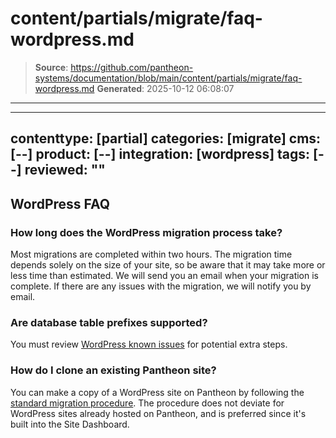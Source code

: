 # content/partials/migrate/faq-wordpress.md

> **Source**: https://github.com/pantheon-systems/documentation/blob/main/content/partials/migrate/faq-wordpress.md
> **Generated**: 2025-10-12 06:08:07

---

---
contenttype: [partial]
categories: [migrate]
cms: [--]
product: [--]
integration: [wordpress]
tags: [--]
reviewed: ""
---

## WordPress FAQ

### How long does the WordPress migration process take?

Most migrations are completed within two hours. The migration time depends solely on the size of your site, so be aware that it may take more or less time than estimated. We will send you an email when your migration is complete. If there are any issues with the migration, we will notify you by email.

### Are database table prefixes supported?

You must review [WordPress known issues](/wordpress-known-issues/#table-prefixes) for potential extra steps.

### How do I clone an existing Pantheon site?

You can make a copy of a WordPress site on Pantheon by following the [standard migration procedure](/migrate). The procedure does not deviate for WordPress sites already hosted on Pantheon, and is preferred since it's built into the Site Dashboard.
